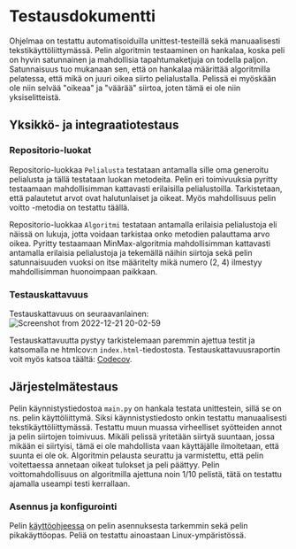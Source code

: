 # Testausdokumentti
Ohjelmaa on testattu automatisoiduilla unittest-testeillä sekä manuaalisesti tekstikäyttöliittymässä. Pelin algoritmin testaaminen on hankalaa, koska peli on hyvin satunnainen ja mahdollisia tapahtumaketjuja on todella paljon. Satunnaisuus tuo mukanaan sen, että on hankalaa määrittää algoritmilla pelatessa, että mikä on juuri oikea siirto pelialustalla. Pelissä ei myöskään ole niin selvää "oikeaa" ja "väärää" siirtoa, joten tämä ei ole niin yksiselitteistä.

## Yksikkö- ja integraatiotestaus
### Repositorio-luokat
Repositorio-luokkaa ``Pelialusta`` testataan antamalla sille oma generoitu pelialusta ja tällä testataan luokan metodeita. Pelin eri toimivuuksia pyritty testaamaan mahdollisimman kattavasti erilaisilla pelialustoilla. Tarkistetaan, että palautetut arvot ovat halutunlaiset ja oikeat. Myös mahdollisuus pelin voitto -metodia on testattu täällä.

Repositorio-luokkaa ``Algoritmi`` testataan antamalla erilaisia pelialustoja eli näissä on lukuja, jotta voidaan tarkistaa onko metodien palauttama arvo oikea. Pyritty testaamaan MinMax-algoritmia mahdollisimman kattavasti antamalla erilaisia pelialustoja ja tekemällä näihin siirtoja sekä pelin satunnaisuuden vuoksi on itse määritelty mikä numero (2, 4) ilmestyy mahdollisimman huonoimpaan paikkaan.

### Testauskattavuus
Testauskattavuus on seuraavanlainen:
![Screenshot from 2022-12-21 20-02-59](https://user-images.githubusercontent.com/93583969/208976522-d4eed046-ed9f-48f8-81d5-6036f5f41844.png)

Testauskattavuutta pystyy tarkistelemaan paremmin ajettua testit ja katsomalla ne htmlcov:n ``index.html``-tiedostosta.
Testauskattavuusraportin voit myös katsoa täältä: [Codecov](https://app.codecov.io/gh/tikuisma/2048).

## Järjestelmätestaus
Pelin käynnistystiedostoa ``main.py`` on hankala testata unittestein, sillä se on ns. pelin käyttöliittymä. Siksi käynnistystiedosto onkin testattu manuaalisesti tekstikäyttöliittymässä. Testattu muun muassa virheelliset syötteiden annot ja pelin siirtojen toimivuus. Mikäli pelissä yritetään siirtyä suuntaan, jossa mikään ei siirtyisi, tämä ei ole mahdollista vaan käyttäjälle ilmoitetaan, että suunta ei ole ok. Algoritmin pelausta seurattu ja varmistettu, että pelin voitettaessa annetaan oikeat tulokset ja peli päättyy. Pelin voittomahdollisuus on algoritmilla ajettuna noin 1/10 pelistä, tätä on testattu ajamalla useampi testi kerrallaan.

### Asennus ja konfigurointi
Pelin [käyttöohjeessa](https://github.com/tikuisma/2048/blob/master/dokumentaatio/k%C3%A4ytt%C3%B6ohje.md) on pelin asennuksesta tarkemmin sekä pelin pikakäyttöopas.
Peliä on testattu ainoastaan Linux-ympäristössä.
